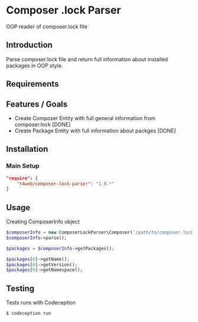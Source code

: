 Composer .lock Parser
==================

OOP reader of composer.lock file

Introduction
------------
Parse composer.lock file and return full information about installed packages in OOP style.

Requirements
------------

Features / Goals
----------------
* Create Composer Entity with full general information from composer.lock [DONE]
* Create Package Entity with full information about packges [DONE]

Installation
------------
### Main Setup

```json
"require": {
    "t4web/composer-lock-parser": "1.0.*"
}
```

Usage
------------
Creating ComposerInfo object
```php
$composerInfo = new ComposerLockParser\Composer('/path/to/composer.lock');
$composerInfo->parse();

$packages = $composerInfo->getPackages();

$packages[0]->getName();
$packages[0]->getVersion();
$packages[0]->getNamespace();
```

Testing
------------
Tests runs with Codeception
```bash
$ codeception run
```
